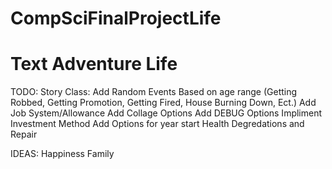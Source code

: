 # CompSciFinalProjectLife
# Text Adventure Life

TODO:
    Story Class:
        Add Random Events Based on age range (Getting Robbed, Getting Promotion, Getting Fired, House Burning Down, Ect.)
        Add Job System/Allowance
        Add Collage Options
        Add DEBUG Options
        Impliment Investment Method
        Add Options for year start
        Health Degredations and Repair
        
IDEAS:
    Happiness
    Family
    
